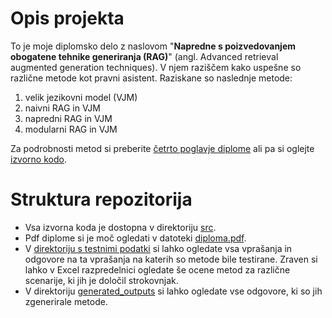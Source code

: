 # Opis projekta

To je moje diplomsko delo z naslovom "**Napredne s poizvedovanjem obogatene tehnike generiranja (RAG)**" (angl. Advanced retrieval augmented generation techniques). V njem raziščem kako uspešne so različne metode kot pravni asistent. Raziskane so naslednje metode:

1. velik jezikovni model (VJM)
2. naivni RAG in VJM
3. napredni RAG in VJM
4. modularni RAG in VJM

Za podrobnosti metod si preberite [četrto poglavje diplome](diploma.pdf) ali pa si oglejte [izvorno kodo](src/chains.py).

# Struktura repozitorija

- Vsa izvorna koda je dostopna v direktoriju [src](src).
- Pdf diplome si je moč ogledati v datoteki [diploma.pdf](diploma.pdf).
- V [direktoriju s testnimi podatki](test_data) si lahko ogledate vsa vprašanja in odgovore na ta vprašanja na katerih so metode bile testirane. Zraven si lahko v Excel razpredelnici ogledate še ocene metod za različne scenarije, ki jih je določil strokovnjak.
- V direktoriju [generated_outputs](generated_outputs) si lahko ogledate vse odgovore, ki so jih zgenerirale metode.

